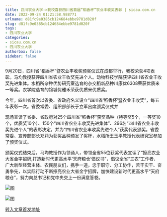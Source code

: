 ```yaml
---
title: 四川农业大学->我校喜获四川省首届“稻香杯”农业丰收奖表彰 | sicau.com.cn
date: 2022-09-24 01:21:58.988771
urlname: d81fc9e0385cb124684ebbe9781d020f
slug: d81fc9e0385cb124684ebbe9781d020f
tags: 
- 四川农业大学
categories:
- sicau.com.cn
- 四川农业大学
authorbox: false
sidebar: false
---
```

9月20日，四川省“稻香杯”暨农业丰收奖颁奖仪式在成都举行，我校荣获4项表彰。马均教授获评四川省农业丰收奖先进个人。动物科技学院获评四川省农业丰收奖先进集体。水稻所杂种优势研究室选育的杂交稻新品种川康优6308荣获优质米一等奖。农学院选育的锦城优雅禾荣获优质米优质奖。

今年，四川省首次以省委、省政府名义设立“四川省‘稻香杯’暨农业丰收奖”，每五年表彰一次。省委常委、组织部部长于立军出席颁奖仪式并
<!--more-->
现场宣读了省委、省政府对25个四川省“稻香杯”获奖品种（特等奖5个，一等奖10个，优质奖10个）、150个“四川省农业丰收奖先进集体”、296名“四川省农业丰收奖先进个人”的表彰决定，并为“四川省农业丰收奖先进个人”获奖代表颁奖。省委常委、宣传部部长郑莉为获奖品种颁发了奖杯，水稻所王玉平教授代表研究室参加了颁奖仪式。

颁奖仪式结束后，马均教授作为领诵人，带领全省55位获奖代表宣读了“擦亮农业大省金字招牌,打造新时代更高水平‘天府粮仓’倡议书”，倡议全省“三农”工作者、广大新型经营主体、农民朋友们，携手一道，忠于职守、分工协作，苦干实干、奋勇争先，以实际行动不断擦亮农业大省金字招牌，加快建设新时代更高水平“天府粮仓”，努力向总书记和党中央交上一份满意答卷。

![图](https://news.sicau.edu.cn/__local/A/0A/1B/ECFD08B98C1F2EB0124918DB82E_735A88BD_C2C37.png)

![图](https://news.sicau.edu.cn/__local/4/BC/A8/89430B1C9743970C84D237CAA5F_423A50EA_70578.jpg)

[转入文章首发地址](https://news.sicau.edu.cn/info/1135/69633.htm)